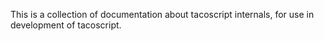 This is a collection of documentation about tacoscript internals, for use in development of tacoscript.
